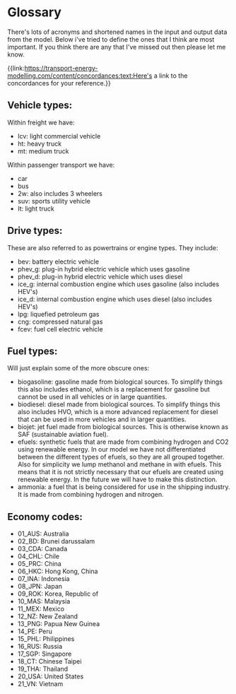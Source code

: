 # Glossary
There's lots of acronyms and shortened names in the input and output data from the model. Below i've tried to define the ones that I think are most important. If you think there are any that I've missed out then please let me know.

{{link:https://transport-energy-modelling.com/content/concordances:text:Here's a link to the concordances for your reference.}}
 
## Vehicle types:
Within freight we have:

- lcv: light commercial vehicle
- ht: heavy truck
- mt: medium truck

Within passenger transport we have:

- car
- bus
- 2w: also includes 3 wheelers
- suv: sports utility vehicle
- lt: light truck

## Drive types:
These are also referred to as powertrains or engine types. They include:

- bev: battery electric vehicle
- phev_g: plug-in hybrid electric vehicle which uses gasoline
- phev_d: plug-in hybrid electric vehicle which uses diesel
- ice_g: internal combustion engine which uses gasoline (also includes HEV's)
- ice_d: internal combustion engine which uses diesel (also includes HEV's)
- lpg: liquefied petroleum gas
- cng: compressed natural gas
- fcev: fuel cell electric vehicle

## Fuel types:
Will just explain some of the more obscure ones:

- biogasoline: gasoline made from biological sources. To simplify things this also includes ethanol, which is a replacement for gasoline but cannot be used in all vehicles or in large quantities.
- biodiesel: diesel made from biological sources. To simplify things this also includes HVO, which is a more advanced replacement for diesel that can be used in more vehicles and in larger quantities.
- biojet: jet fuel made from biological sources. This is otherwise known as SAF (sustainable aviation fuel).
- efuels: synthetic fuels that are made from combining hydrogen and CO2 using renewable energy. In our model we have not differentiated between the different types of efuels, so they are all grouped together. Also for simplicity we lump methanol and methane in with efuels. This means that it is not strictly necessary that our efuels are created using renewable energy. In the future we will have to make this distinction.
- ammonia: a fuel that is being considered for use in the shipping industry. It is made from combining hydrogen and nitrogen.

## Economy codes:

- 01_AUS: Australia
- 02_BD: Brunei darussalam
- 03_CDA: Canada
- 04_CHL: Chile
- 05_PRC: China
- 06_HKC: Hong Kong, China
- 07_INA: Indonesia
- 08_JPN: Japan
- 09_ROK: Korea, Republic of
- 10_MAS: Malaysia
- 11_MEX: Mexico
- 12_NZ: New Zealand
- 13_PNG: Papua New Guinea
- 14_PE: Peru
- 15_PHL: Philippines
- 16_RUS: Russia
- 17_SGP: Singapore
- 18_CT: Chinese Taipei
- 19_THA: Thailand
- 20_USA: United States
- 21_VN: Vietnam

